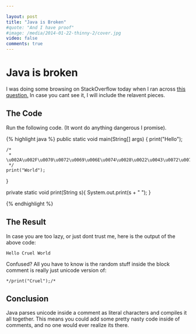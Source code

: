 ```yaml
---

layout: post
title: "Java is Broken"
#quote: "And I have proof"
#image: /media/2014-01-22-thinny-2/cover.jpg
video: false
comments: true
---
```


# Java is broken

I was doing some browsing on StackOverflow today when I ran across [this question.](http://stackoverflow.com/questions/28908849/unicode-escaped-comments-in-python) In case you cant see it, I will include the relavent pieces.

## The Code
Run the following code. (It wont do anything dangerous I promise).

{% highlight java %}
public static void main(String[] args) {
    print("Hello");

    /*
     * \u002A\u002F\u0070\u0072\u0069\u006E\u0074\u0028\u0022\u0043\u0072\u0075\u0065\u006C\u0022\u0029\u003B\u002F\u002A
     */
    print("World");
}

private static void print(String s){
    System.out.print(s + " ");
}

{% endhighlight %}

## The Result
In case you are too lazy, or just dont trust me, here is the output of the above code:

~~~
Hello Cruel World
~~~

Confused? All you have to know is the random stuff inside the block comment is really just unicode version of:

~~~
*/print("Cruel");/*
~~~

## Conclusion
Java parses unicode inside a comment as literal characters and compiles it all together. 
This means you could add some pretty nasty code inside of comments, and no one would ever realize its there.


